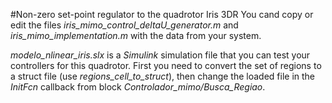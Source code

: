 #Non-zero set-point regulator to the quadrotor Iris 3DR 
You cand copy or edit the files *iris_mimo_control_deltaU_generator.m* and *iris_mimo_implementation.m* with the data from your system.

*modelo_nlinear_iris.slx* is a *Simulink* simulation file that you can test your controllers for this quadrotor. First you need to convert the set of regions to a struct file (use *regions_cell_to_struct*), then change the loaded file in the *InitFcn* callback from block *Controlador_mimo/Busca_Regiao*.